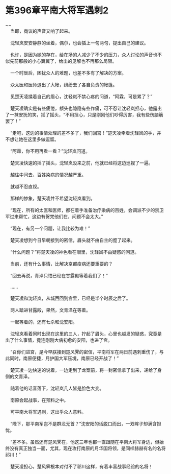 # 第396章平南大将军遇刺2
~~<br>&nbsp;&nbsp;&nbsp;&nbsp;当即，商议的声音又响了起来。<br><br>&nbsp;&nbsp;&nbsp;&nbsp;沈轻岚安安静静的坐着，偶尔，也会插上一句两句，提出自己的建议。<br><br>&nbsp;&nbsp;&nbsp;&nbsp;也许，是因为她的存在，给在场的人减少了不少的压力，众人讨论的声音也不似先前那般的小心翼翼了，给出的见解也不再那么局限。<br><br>&nbsp;&nbsp;&nbsp;&nbsp;一个时辰后，困扰众人的难题，也差不多有了解决的方案。<br><br>&nbsp;&nbsp;&nbsp;&nbsp;众太医和医师退出了大帐，纷纷去了各自负责的帐篷。<br><br>&nbsp;&nbsp;&nbsp;&nbsp;见楚天凌揉着自己的眉心，沈轻岚不禁心疼的问道，“阿霖，可是累了？”<br><br>&nbsp;&nbsp;&nbsp;&nbsp;楚天凌确实是有些疲倦，额头也隐隐有些作痛，可不忍让沈轻岚担心，他露出了一抹安抚的笑，摇了摇头，“不用担心，只是刚刚他们吵得厉害，我有些伤脑筋罢了！”<br><br>&nbsp;&nbsp;&nbsp;&nbsp;“走吧，这边的事情处理的差不多了，我们回宫！”楚天凌牵着沈轻岚的手，并不想让她在这里多做逗留。<br><br>&nbsp;&nbsp;&nbsp;&nbsp;“阿霖，你不用再看一看？”沈轻岚问道。<br><br>&nbsp;&nbsp;&nbsp;&nbsp;楚天凌快速的摇了摇头，沈轻岚没来之前，他就已经将这边巡视了一遍。<br><br>&nbsp;&nbsp;&nbsp;&nbsp;越往中间去，百姓染病的情况越严重。<br><br>&nbsp;&nbsp;&nbsp;&nbsp;就越不忍直视。<br><br>&nbsp;&nbsp;&nbsp;&nbsp;那样的惨象，楚天凌并不希望沈轻岚看到。<br><br>&nbsp;&nbsp;&nbsp;&nbsp;“现在，所有的太医和医师，都在着手准备治疗染病的百姓，会调派不少的禁卫军过来帮忙，这边有贺梵他们在，问题不会太大。”<br><br>&nbsp;&nbsp;&nbsp;&nbsp;“现在，有另一个问题，让我比较为难！”<br><br>&nbsp;&nbsp;&nbsp;&nbsp;楚天凌想到今日早朝接到的密信，眉头就不由自主的蹙了起来。<br><br>&nbsp;&nbsp;&nbsp;&nbsp;“什么问题？”将楚天凌的神色看在眼里，沈轻岚不由疑惑的问道。<br><br>&nbsp;&nbsp;&nbsp;&nbsp;当前，还有什么事情，比解决京都疫病还要重要的？<br><br>&nbsp;&nbsp;&nbsp;&nbsp;“回去再说，青泽只怕已经在甘露殿等着我们了！”<br><br>&nbsp;&nbsp;&nbsp;&nbsp;……<br><br>&nbsp;&nbsp;&nbsp;&nbsp;楚天凌和沈轻岚，从城西回到宫里，已经是半个时辰之后了。<br><br>&nbsp;&nbsp;&nbsp;&nbsp;两人踏进甘露殿，果然，文青泽在等着。<br><br>&nbsp;&nbsp;&nbsp;&nbsp;一起等着的，还有七杀和沈安阳。<br><br>&nbsp;&nbsp;&nbsp;&nbsp;沈轻岚看着同时出现在这里的三人，拧起了眉头，心里也越发的疑惑，究竟是出了什么事情，竟连刚刚大病初愈的安阳，也进了宫。<br><br>&nbsp;&nbsp;&nbsp;&nbsp;“召你们进宫，是今早朕接到楚风霁的密信，平南将军在两日前遇刺重伤了，与此同时，南原便捷，月护国大军压境，南原已经开战了！”<br><br>&nbsp;&nbsp;&nbsp;&nbsp;楚天凌一边快速的说着，一边走到了龙案前，将一封密信拿了出来，递给了身侧的文青泽。<br><br>&nbsp;&nbsp;&nbsp;&nbsp;随着他的话音落下，沈轻岚几人皆是脸色大变。<br><br>&nbsp;&nbsp;&nbsp;&nbsp;南原会起战事，在预料之中。<br><br>&nbsp;&nbsp;&nbsp;&nbsp;可平南大将军遇刺，这出乎众人意料。<br><br>&nbsp;&nbsp;&nbsp;&nbsp;“陛下，那平南军岂不是群龙无首？”沈安阳的话脱口而出，一双眸子却满含担忧。<br><br>&nbsp;&nbsp;&nbsp;&nbsp;“差不多。虽然还有楚风霁在，他这三年也都一直跟随在平南大将军身边，但始终没有真正独当一面，尤其，现在攻打南原的月华国将领，是同样赫赫有名的名将祁川！”<br><br>&nbsp;&nbsp;&nbsp;&nbsp;楚天凌担心，楚风霁根本对付不了祁川这样，有着丰富战事经验的名将！<br><br>
                    

<script>_fwqdsqadxfw()</script>
<div><script>_dfwf1dw();</script></div>
<div><script>_dfwf1agdw();</script></div>
                